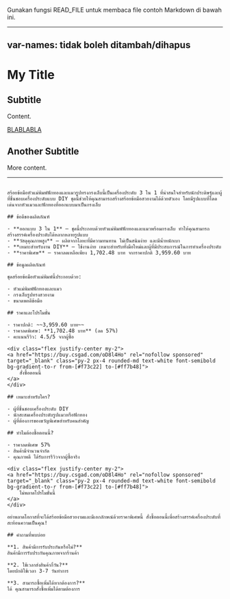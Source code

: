 Gunakan fungsi READ_FILE untuk membaca file contoh Markdown di bawah ini.

<!--- contoh YAML + Markdown --->
---
var-names: tidak boleh ditambah/dihapus
---
# My Title

## Subtitle

Content.

<div class="flex justify-center my-2">
<a href="https://example.com/link" rel="nofollow sponsored" target="_blank" class="py-2 px-4 rounded-md text-white font-semibold bg-gradient-to-r from-[#f73c22] to-[#ff7b48]">
    BLABLABLA
</a>
</div>

## Another Subtitle

More content.

---
```# 3 ใน 1 สร้อยข้อมือหัวแม่พิมพ์ฟักทอง/แมวรูปทรงกรงเล็บสำหรับการประดิษฐ์สร้อยข้อมือเครื่องประดับ Y08E

สร้อยข้อมือหัวแม่พิมพ์ฟักทองและแมวรูปทรงกรงเล็บนี้เป็นเครื่องประดับ 3 ใน 1 ที่น่าสนใจสำหรับนักประดิษฐ์และผู้ที่ชื่นชอบเครื่องประดับแบบ DIY ชุดนี้ช่วยให้คุณสามารถสร้างสร้อยข้อมือสวยงามได้ด้วยตัวเอง โดยมีรูปแบบที่โดดเด่นจากหัวแมวและฟักทองที่ออกแบบมาเป็นกรงเล็บ  

## ข้อดีของผลิตภัณฑ์  

- **ออกแบบ 3 ใน 1** – ชุดนี้ประกอบด้วยหัวแม่พิมพ์ฟักทองและแมวพร้อมกรงเล็บ ทำให้คุณสามารถสร้างสรรค์เครื่องประดับได้หลากหลายรูปแบบ  
- **วัสดุคุณภาพสูง** – ผลิตจากโลหะที่มีความทนทาน ไม่เป็นสนิมง่าย และมีน้ำหนักเบา  
- **เหมาะสำหรับงาน DIY** – ใช้งานง่าย เหมาะสำหรับทั้งมือใหม่และผู้ที่มีประสบการณ์ในการทำเครื่องประดับ  
- **ราคาพิเศษ** – ราคาลดเหลือเพียง 1,702.48 บาท จากราคาปกติ 3,959.60 บาท  

## ข้อมูลผลิตภัณฑ์  

ชุดสร้อยข้อมือหัวแม่พิมพ์นี้ประกอบด้วย:  

- หัวแม่พิมพ์ฟักทองและแมว  
- กรงเล็บรูปทรงสวยงาม  
- ขนาดพอดีข้อมือ  

## ราคาและโปรโมชั่น  

- ราคาปกติ: ~~3,959.60 บาท~~  
- ราคาลดพิเศษ: **1,702.48 บาท** (ลด 57%)  
- คะแนนรีวิว: 4.5/5 จากผู้ซื้อ  

<div class="flex justify-center my-2">  
<a href="https://buy.csgad.com/oD8l4Ho" rel="nofollow sponsored" target="_blank" class="py-2 px-4 rounded-md text-white font-semibold bg-gradient-to-r from-[#f73c22] to-[#ff7b48]">  
    สั่งซื้อตอนนี้  
</a>  
</div>  

## เหมาะสำหรับใคร?  

- ผู้ที่ชื่นชอบเครื่องประดับ DIY  
- นักสะสมเครื่องประดับรูปแมวหรือฟักทอง  
- ผู้ที่ต้องการของขวัญพิเศษสำหรับคนสำคัญ  

## ทำไมต้องซื้อตอนนี้?  

- ราคาลดพิเศษ 57%  
- สินค้ามีจำนวนจำกัด  
- คุณภาพดี ได้รับการรีวิวจากผู้ซื้อจริง  

<div class="flex justify-center my-2">  
<a href="https://buy.csgad.com/oD8l4Ho" rel="nofollow sponsored" target="_blank" class="py-2 px-4 rounded-md text-white font-semibold bg-gradient-to-r from-[#f73c22] to-[#ff7b48]">  
    ไม่พลาดโปรโมชั่นนี้  
</a>  
</div>  

อย่าพลาดโอกาสที่จะได้สร้อยข้อมือสวยงามและมีเอกลักษณ์ด้วยราคาพิเศษนี้ สั่งซื้อตอนนี้เพื่อสร้างสรรค์เครื่องประดับที่สะท้อนความเป็นคุณ!  

## คำถามที่พบบ่อย  

**1. สินค้ามีการรับประกันหรือไม่?**  
สินค้ามีการรับประกันคุณภาพจากร้านค้า  

**2. ใช้เวลาส่งสินค้ากี่วัน?**  
โดยปกติใช้เวลา 3-7 วันทำการ  

**3. สามารถซื้อเพิ่มได้หากต้องการ?**  
ได้ คุณสามารถสั่งซื้อเพิ่มได้ตามต้องการ